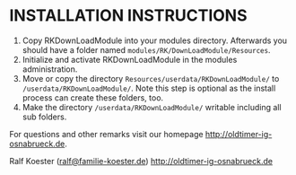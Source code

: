# INSTALLATION INSTRUCTIONS

1. Copy RKDownLoadModule into your modules directory. Afterwards you should have a folder named `modules/RK/DownLoadModule/Resources`.
2. Initialize and activate RKDownLoadModule in the modules administration.
3. Move or copy the directory `Resources/userdata/RKDownLoadModule/` to `/userdata/RKDownLoadModule/`.
   Note this step is optional as the install process can create these folders, too.
4. Make the directory `/userdata/RKDownLoadModule/` writable including all sub folders.

For questions and other remarks visit our homepage http://oldtimer-ig-osnabrueck.de.

Ralf Koester (ralf@familie-koester.de)
http://oldtimer-ig-osnabrueck.de

